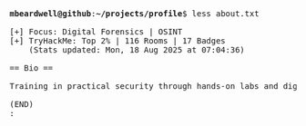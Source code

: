 <pre>

<strong>mbeardwell@github</strong>:<strong>~/projects/profile</strong>$ less about.txt

[+] Focus: Digital Forensics | OSINT
[+] TryHackMe: Top 2% | 116 Rooms | 17 Badges
    (Stats updated: Mon, 18 Aug 2025 at 07:04:36)

== Bio ==

Training in practical security through hands-on labs and digital investigations.

(END)
:
</pre>
